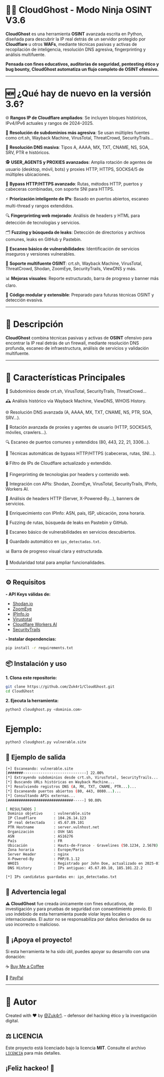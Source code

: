 # 🕵️‍♂️ CloudGhost - Modo Ninja OSINT V3.6

**CloudGhost** es una herramienta **OSINT** avanzada escrita en Python, diseñada para descubrir la IP real detrás de un servidor protegido por **Cloudflare** u otros **WAFs**, mediante técnicas pasivas y activas de recopilación de inteligencia, resolución DNS agresiva, fingerprinting y análisis multifuente.

**Pensada con fines educativos, auditorías de seguridad, pentesting ético y bug bounty, CloudGhost automatiza un flujo completo de OSINT ofensivo.**

---

# 🆕 ¿Qué hay de nuevo en la versión 3.6?

🌐 **Rangos IP de Cloudflare ampliados**: Se incluyen bloques históricos, IPv4/IPv6 actuales y rangos de 2024–2025.

🔁 **Resolución de subdominios más agresiva**: Se usan múltiples fuentes como crt.sh, Wayback Machine, VirusTotal, ThreatCrowd, SecurityTrails...

🧠 **Resolución DNS masiva**: Tipos A, AAAA, MX, TXT, CNAME, NS, SOA, SRV, PTR e históricos.

🕵️ **USER_AGENTS y PROXIES avanzados**: Amplia rotación de agentes de usuario (desktop, móvil, bots) y proxies HTTP, HTTPS, SOCKS4/5 de múltiples ubicaciones.

🚪 **Bypass HTTP/HTTPS avanzado**: Rutas, métodos HTTP, puertos y cabeceras combinadas, con soporte SNI para HTTPS.

⚡ **Priorización inteligente de IPs**: Basado en puertos abiertos, escaneo multi-thread y rangos extendidos.

🔍 **Fingerprinting web mejorado**: Análisis de headers y HTML para detección de tecnologías y servicios.

🗂️ **Fuzzing y búsqueda de leaks**: Detección de directorios y archivos comunes, leaks en GitHub y Pastebin.

🧪 **Escaneo básico de vulnerabilidades**: Identificación de servicios inseguros y versiones vulnerables.

🔗 **Soporte multifuente OSINT**: crt.sh, Wayback Machine, VirusTotal, ThreatCrowd, Shodan, ZoomEye, SecurityTrails, ViewDNS y más.

📊 **Mejoras visuales**: Reporte estructurado, barra de progreso y banner más claro.

🧱 **Código modular y extensible**: Preparado para futuras técnicas OSINT y detección evasiva.

---

# 📜 Descripción

**CloudGhost** combina técnicas pasivas y activas de **OSINT** ofensivo para encontrar la IP real detrás de un firewall, mediante resolución DNS profunda, escaneo de infraestructura, análisis de servicios y validación multifuente.

---

# 🚀 Características Principales

📑 Subdominios desde crt.sh, VirusTotal, SecurityTrails, ThreatCrowd...

🕰️ Análisis histórico vía Wayback Machine, ViewDNS, WHOIS History.

🌐 Resolución DNS avanzada (A, AAAA, MX, TXT, CNAME, NS, PTR, SOA, SRV...).

🔄 Rotación avanzada de proxies y agentes de usuario (HTTP, SOCKS4/5, móviles, crawlers...).

🔍 Escaneo de puertos comunes y extendidos (80, 443, 22, 21, 3306...).

🧠 Técnicas automáticas de bypass HTTP/HTTPS (cabeceras, rutas, SNI...).

🔒 Filtro de IPs de Cloudflare actualizado y extendido.

🧠 Fingerprinting de tecnologías por headers y contenido web.

🔗 Integración con APIs: Shodan, ZoomEye, VirusTotal, SecurityTrails, IPinfo, Workers AI.

🧠 Análisis de headers HTTP (Server, X-Powered-By...), banners de servicios.

📍 Enriquecimiento con IPInfo: ASN, país, ISP, ubicación, zona horaria.

📂 Fuzzing de rutas, búsqueda de leaks en Pastebin y GitHub.

🧪 Escaneo básico de vulnerabilidades en servicios descubiertos.

📜 Guardado automático en `ips_detectadas.txt`.

📊 Barra de progreso visual clara y estructurada.

🧱 Modularidad total para ampliar funcionalidades.

---

## ⚙️ Requisitos

**- API Keys válidas de:**

  - [Shodan.io](https://shodan.io)  
  - [ZoomEye](https://www.zoomeye.ai/)  
  - [IPInfo.io](https://ipinfo.io/)  
  - [Virustotal](https://www.virustotal.com/gui/home/upload)  
  - [Cloudflare Workers AI](https://developers.cloudflare.com/workers-ai/)  
  - [SecurityTrails](https://securitytrails.com/)

**- Instalar dependencias:**
```bash
pip install -r requirements.txt
```

## 📦 Instalación y uso

**1. Clona este repositorio:**
```bash
git clone https://github.com/Zuk4r1/CloudGhost.git
cd CloudGhost
```

**2. Ejecuta la herramienta:**
```bash
python3 cloudghost.py <dominio.com>
```

# Ejemplo:
```bash
python3 cloudghost.py vulnerable.site
```

## 🧪 Ejemplo de salida
```bash
[+] Escaneando: vulnerable.site
[#######-----------------------------] 22.00%
[*] Extrayendo subdominios desde crt.sh, VirusTotal, SecurityTrails...
[*] Buscando URLs históricas en Wayback Machine...
[*] Resolviendo registros DNS (A, MX, TXT, CNAME, PTR...)...
[*] Escaneando puertos abiertos (80, 443, 8080...)...
[*] Consultando APIs externas...
[##############################-----] 90.00%

[ RESULTADOS ]
 Dominio objetivo     : vulnerable.site
 IP Cloudflare        : 104.26.14.123
 IP real detectada    : 45.67.89.101
 PTR Hostname         : server.vulnhost.net
 Organización         : OVH SAS
 ASN                  : AS16276
 País                 : FR
 Ubicación            : Hauts-de-France - Gravelines (50.1234, 2.5678)
 Zona horaria         : Europe/Paris
 Server Header        : nginx
 X-Powered-By         : PHP/8.1.12
 WHOIS                : Registrado por John Doe, actualizado en 2025-01-20
 DNS History          : IPs antiguas: 45.67.89.10, 185.101.22.2

[*] IPs candidatas guardadas en: ips_detectadas.txt
```

## 🔐 Advertencia legal
**⚠️ CloudGhost** fue creada únicamente con fines educativos, de investigación y para pruebas de seguridad con consentimiento previo.
El uso indebido de esta herramienta puede violar leyes locales o internacionales.
El autor no se responsabiliza por daños derivados de su uso incorrecto o malicioso.

## 🤝 ¡Apoya el proyecto!

Si esta herramienta te ha sido útil, puedes apoyar su desarrollo con una donación:

☕ [Buy Me a Coffee](https://buymeacoffee.com/investigacq)

💸 [PayPal](https://www.paypal.com/paypalme/babiloniaetica)

---
# 🧠 Autor

Created with ❤️ by [@Zuk4r1](https://github.com/Zuk4r1). – defensor del hacking ético y la investigación digital.

## ⚖️ LICENCIA
Este proyecto está licenciado bajo la licencia **MIT**. Consulte el archivo [`LICENCIA`](https://github.com/Zuk4r1/CloudGhost/blob/main/LICENSE) para más detalles.

## ¡Feliz hackeo! 🎯
